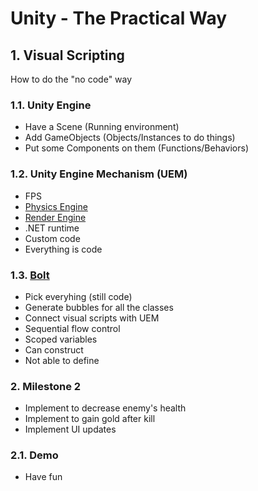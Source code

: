<style>
  .page-header {
    background-image: none;
  }
</style>

# Unity - The Practical Way
## 1. Visual Scripting
How to do the "no code" way

### 1.1. Unity Engine
- Have a Scene (Running environment)
- Add GameObjects (Objects/Instances to do things)
- Put some Components on them (Functions/Behaviors)

### 1.2. Unity Engine Mechanism (UEM)
- FPS
- [Physics Engine](https://docs.unity3d.com/2021.1/Documentation/Manual/PhysicsSection.html)
- [Render Engine](https://docs.unity3d.com/2021.1/Documentation/Manual/Graphics.html)
- .NET runtime
- Custom code
- Everything is code

### 1.3. [Bolt](https://docs.unity3d.com/Packages/com.unity.visualscripting@1.6/manual/index.html)
- Pick everyhing (still code)
- Generate bubbles for all the classes
- Connect visual scripts with UEM
- Sequential flow control
- Scoped variables
- Can construct
- Not able to define

### 2. Milestone 2
- Implement to decrease enemy's health
- Implement to gain gold after kill
- Implement UI updates

### 2.1. Demo
- Have fun

